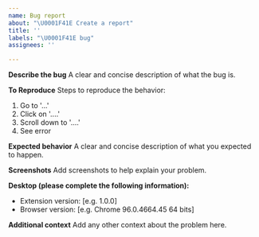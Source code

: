 ```yaml
---
name: Bug report
about: "\U0001F41E Create a report"
title: ''
labels: "\U0001F41E bug"
assignees: ''

---
```


**Describe the bug**
A clear and concise description of what the bug is.

**To Reproduce**
Steps to reproduce the behavior:
1. Go to '...'
2. Click on '....'
3. Scroll down to '....'
4. See error

**Expected behavior**
A clear and concise description of what you expected to happen.

**Screenshots**
Add screenshots to help explain your problem.

**Desktop (please complete the following information):**
 - Extension version: [e.g. 1.0.0]
 - Browser version: [e.g. Chrome 96.0.4664.45 64 bits]

**Additional context**
Add any other context about the problem here.
